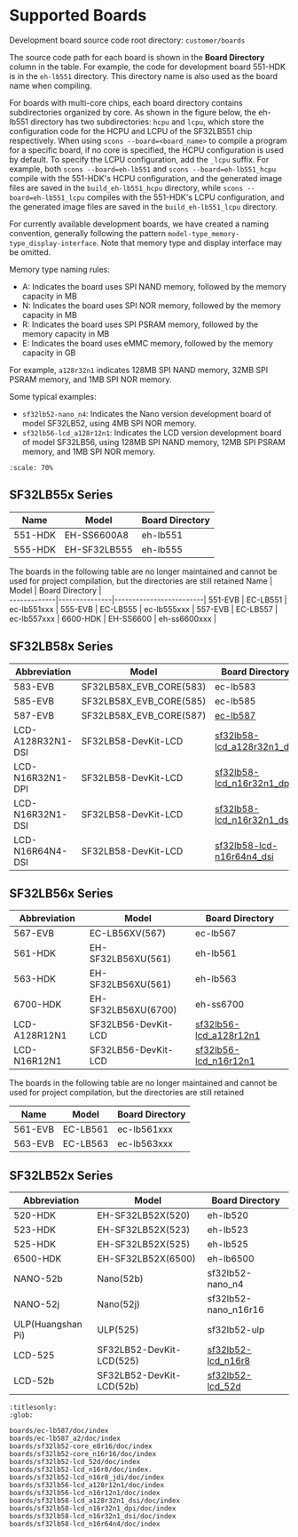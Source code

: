 # Supported Boards

Development board source code root directory: `customer/boards`

The source code path for each board is shown in the **Board Directory** column in the table. For example, the code for development board 551-HDK is in the `eh-lb551` directory. This directory name is also used as the board name when compiling.

For boards with multi-core chips, each board directory contains subdirectories organized by core. As shown in the figure below, the eh-lb551 directory has two subdirectories: `hcpu` and `lcpu`, which store the configuration code for the HCPU and LCPU of the SF32LB551 chip respectively. When using `scons --board=<board_name>` to compile a program for a specific board, if no core is specified, the HCPU configuration is used by default. To specify the LCPU configuration, add the `_lcpu` suffix. For example, both `scons --board=eh-lb551` and `scons --board=eh-lb551_hcpu` compile with the 551-HDK's HCPU configuration, and the generated image files are saved in the `build_eh-lb551_hcpu` directory, while `scons --board=eh-lb551_lcpu` compiles with the 551-HDK's LCPU configuration, and the generated image files are saved in the `build_eh-lb551_lcpu` directory.

For currently available development boards, we have created a naming convention, generally following the pattern `model-type_memory-type_display-interface`. Note that memory type and display interface may be omitted.

Memory type naming rules:

- A: Indicates the board uses SPI NAND memory, followed by the memory capacity in MB
- N: Indicates the board uses SPI NOR memory, followed by the memory capacity in MB
- R: Indicates the board uses SPI PSRAM memory, followed by the memory capacity in MB
- E: Indicates the board uses eMMC memory, followed by the memory capacity in GB

For example, `a128r32n1` indicates 128MB SPI NAND memory, 32MB SPI PSRAM memory, and 1MB SPI NOR memory.

Some typical examples:

- `sf32lb52-nano_n4`: Indicates the Nano version development board of model SF32LB52, using 4MB SPI NOR memory.
- `sf32lb56-lcd_a128r12n1`: Indicates the LCD version development board of model SF32LB56, using 128MB SPI NAND memory, 12MB SPI PSRAM memory, and 1MB SPI NOR memory.

```{image} ../../assets/folder.png
:scale: 70%
```

<!-- 
| left | center | right |
| :--- | :----: | ----: |
| a    | b      | c     | -->


## SF32LB55x Series

Name         |  Model        |    Board Directory   |    
-------------|---------------|----------------------|
551-HDK      | EH-SS6600A8   |   eh-lb551          | 
555-HDK      | EH-SF32LB555  |   eh-lb555          | 


The boards in the following table are no longer maintained and cannot be used for project compilation, but the directories are still retained
Name         |  Model        |    Board Directory      |    
-------------|---------------|-------------------------|
551-EVB      | EC-LB551      |   ec-lb551xxx          | 
555-EVB      | EC-LB555      |   ec-lb555xxx          | 
557-EVB      | EC-LB557      |   ec-lb557xxx          | 
6600-HDK     | EH-SS6600     |   eh-ss6600xxx         | 


## SF32LB58x Series

Abbreviation |  Model                    |    Board Directory   |    
-------------|---------------------------|----------------------|
583-EVB      | SF32LB58X_EVB_CORE(583)   |   ec-lb583          | 
585-EVB      | SF32LB58X_EVB_CORE(585)   |   ec-lb585          | 
587-EVB       | SF32LB58X_EVB_CORE(587)   |   [ec-lb587](boards/ec-lb587/doc/index.md)    | 
LCD-A128R32N1-DSI | SF32LB58-DevKit-LCD |   [sf32lb58-lcd_a128r32n1_dsi](boards/sf32lb58-lcd_a128r32n1_dsi/doc/index.md)    |
LCD-N16R32N1-DPI | SF32LB58-DevKit-LCD |   [sf32lb58-lcd_n16r32n1_dpi](boards/sf32lb58-lcd_n16r32n1_dpi/doc/index.md)    |
LCD-N16R32N1-DSI | SF32LB58-DevKit-LCD |   [sf32lb58-lcd_n16r32n1_dsi](boards/sf32lb58-lcd_n16r32n1_dsi/doc/index.md)    |
LCD-N16R64N4-DSI | SF32LB58-DevKit-LCD |   [sf32lb58-lcd-n16r64n4_dsi](boards/sf32lb58-lcd_n16r64n4/doc/index.md)    |

## SF32LB56x Series

Abbreviation  |  Model                    |    Board Directory   |    
--------------|---------------------------|----------------------|
567-EVB       | EC-LB56XV(567)            |   ec-lb567          | 
561-HDK       | EH-SF32LB56XU(561)        |   eh-lb561          | 
563-HDK       | EH-SF32LB56XU(561)        |   eh-lb563          | 
6700-HDK      | EH-SF32LB56XU(6700)       |   eh-ss6700         | 
LCD-A128R12N1 | SF32LB56-DevKit-LCD |   [sf32lb56-lcd_a128r12n1](boards/sf32lb56-lcd_a128r12n1/doc/index.md)    |
LCD-N16R12N1 | SF32LB56-DevKit-LCD |   [sf32lb56-lcd_n16r12n1](boards/sf32lb56-lcd_n16r12n1/doc/index.md)    |


The boards in the following table are no longer maintained and cannot be used for project compilation, but the directories are still retained

Name         |  Model        |    Board Directory      |    
-------------|---------------|-------------------------|
561-EVB      | EC-LB561      |   ec-lb561xxx          | 
563-EVB      | EC-LB563      |   ec-lb563xxx          | 



## SF32LB52x Series

Abbreviation |  Model                    |    Board Directory   |    
-------------|---------------------------|----------------------|
520-HDK      | EH-SF32LB52X(520)         |   eh-lb520          | 
523-HDK      | EH-SF32LB52X(523)         |   eh-lb523          | 
525-HDK      | EH-SF32LB52X(525)         |   eh-lb525          | 
6500-HDK     | EH-SF32LB52X(6500)        |   eh-lb6500         | 
NANO-52b     | Nano(52b)                 |   sf32lb52-nano_n4 | 
NANO-52j     | Nano(52j)                 |   sf32lb52-nano_n16r16 | 
ULP(Huangshan Pi) | ULP(525)            |   sf32lb52-ulp      | 
LCD-525 | SF32LB52-DevKit-LCD(525) |   [sf32lb52-lcd_n16r8](boards/sf32lb52-lcd_n16r8/doc/index.md)    |
LCD-52b | SF32LB52-DevKit-LCD(52b) |   [sf32lb52-lcd_52d](boards/sf32lb52-lcd_52d/doc/index.md)    |


```{toctree}
:titlesonly:
:glob:

boards/ec-lb587/doc/index
boards/ec-lb587_a2/doc/index
boards/sf32lb52-core_e8r16/doc/index
boards/sf32lb52-core_n16r16/doc/index
boards/sf32lb52-lcd_52d/doc/index
boards/sf32lb52-lcd_n16r8/doc/index.
boards/sf32lb52-lcd_n16r8_jdi/doc/index
boards/sf32lb56-lcd_a128r12n1/doc/index
boards/sf32lb56-lcd_n16r12n1/doc/index
boards/sf32lb58-lcd_a128r32n1_dsi/doc/index
boards/sf32lb58-lcd_n16r32n1_dpi/doc/index
boards/sf32lb58-lcd_n16r32n1_dsi/doc/index
boards/sf32lb58-lcd_n16r64n4/doc/index

```